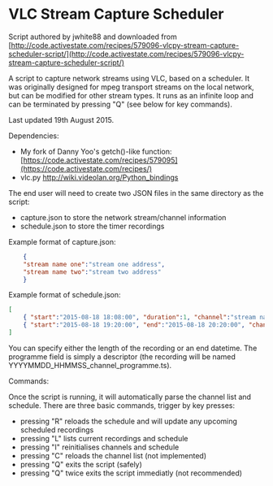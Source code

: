 VLC Stream Capture Scheduler
======================

Script authored by jwhite88 and downloaded from [http://code.activestate.com/recipes/579096-vlcpy-stream-capture-scheduler-script/](http://code.activestate.com/recipes/579096-vlcpy-stream-capture-scheduler-script/)

A script to capture network streams using VLC, based on a scheduler. It was originally designed for mpeg transport streams on the local network, but can be modified for other stream types. It runs as an infinite loop and can be terminated by pressing "Q" (see below for key commands).

Last updated 19th August 2015.


Dependencies:

* My fork of Danny Yoo's getch()-like function: [https://code.activestate.com/recipes/579095](https://code.activestate.com/recipes/)
* vlc.py http://wiki.videolan.org/Python_bindings


The end user will need to create two JSON files in the same directory as the script:

* capture.json to store the network stream/channel information
* schedule.json to store the timer recordings


Example format of capture.json:

```json
    {
    "stream name one":"stream one address",
    "stream name two":"stream two address"
    }
```

Example format of schedule.json:

```json
[
    { "start":"2015-08-18 18:08:00", "duration":1, "channel":"stream name one", "programme":"Test Recording"},
    { "start":"2015-08-18 19:20:00", "end":"2015-08-18 20:20:00", "channel":"stream name two", "programme":"Second Recording"}
]
```

You can specify either the length of the recording or an end datetime. The programme field is simply a descriptor (the recording will be named YYYYMMDD_HHMMSS_channel_programme.ts).


Commands:

Once the script is running, it will automatically parse the channel list and schedule. There are three basic commands, trigger by key presses:

* pressing "R" reloads the schedule and will update any upcoming scheduled recordings
* pressing "L" lists current recordings and schedule
* pressing "I" reinitialises channels and schedule
* pressing "C" reloads the channel list (not implemented)
* pressing "Q" exits the script (safely)
* pressing "Q" twice exits the script immediatly (not recommended)